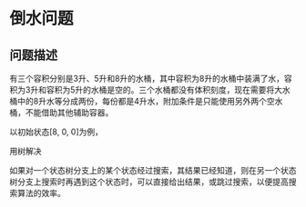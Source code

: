 # 倒水问题

## 问题描述



有三个容积分别是3升、5升和8升的水桶，其中容积为8升的水桶中装满了水，容积为3升和容积为5升的水桶是空的。三个水桶都没有体积刻度，现在需要将大水桶中的8升水等分成两份，每份都是4升水，附加条件是只能使用另外两个空水桶，不能借助其他辅助容器。



以初始状态[8, 0, 0]为例，

用树解决

如果对一个状态树分支上的某个状态经过搜索，其结果已经知道，则在另一个状态树分支上搜索时再遇到这个状态时，可以直接给出结果，或跳过搜索，以便提高搜索算法的效率。